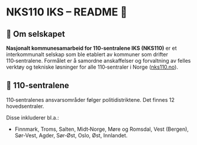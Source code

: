 # NKS110 IKS – README 📘

## 📌 Om selskapet

**Nasjonalt kommunesamarbeid for 110‑sentralene IKS (NKS110)** er et interkommunalt selskap som ble etablert av kommuner som drifter 110‑sentralene. Formålet er å samordne anskaffelser og forvaltning av felles verktøy og tekniske løsninger for alle 110‑sentraler i Norge ([nks110.no](https://nks110.no/om-nks110)).

## 🏢 110‑sentralene
110‑sentralenes ansvarsområder følger politidistriktene. Det finnes 12 hovedsentraler.

Disse inkluderer bl.a.:
- Finnmark, Troms, Salten, Midt‑Norge, Møre og Romsdal, Vest (Bergen), Sør‑Vest, Agder, Sør‑Øst, Oslo, Øst, Innlandet.
